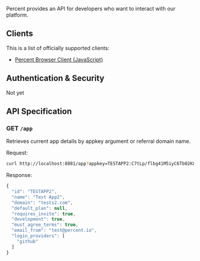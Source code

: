 Percent provides an API for developers who want to interact with our platform.

## Clients

This is a list of officially supported clients:

* [Percent Browser Client (JavaScript)](https://github.com/percent/percent-browser-client)

## Authentication & Security

Not yet

## API Specification

### GET `/app`

Retrieves current app details by appkey argument or referral domain name.

Request:

```bash
curl http://localhost:8081/app?appkey=TESTAPP2:C7tLp/flbg41M5iyC6Tb02K8yR09zBb266KtiIyVkLs=
```

Response:

``` javascript
{
  "id": "TESTAPP2",
  "name": "Test App2",
  "domain": "tests2.com",
  "default_plan": null,
  "requires_invite": true,
  "development": true,
  "must_agree_terms": true,
  "email_from": "test@percent.io",
  "login_providers": [
    "github"
  ]
}
```

[meta:title]: <> (REST API)
